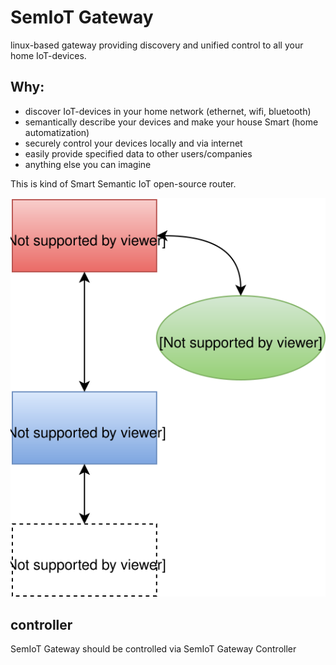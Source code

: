 # SemIoT Gateway

linux-based gateway providing discovery and unified control to all your home IoT-devices.

## Why:

+ discover IoT-devices in your home network (ethernet, wifi, bluetooth)
+ semantically describe your devices and make your house Smart (home automatization)
+ securely control your devices locally and via internet
+ easily provide specified data to other users/companies
+ anything else you can imagine

This is kind of Smart Semantic IoT open-source router.

![Scheme](https://github.com/semiotproject/semiot-gateway/raw/master/scheme.svg)

## controller

SemIoT Gateway should be controlled via SemIoT Gateway Controller
